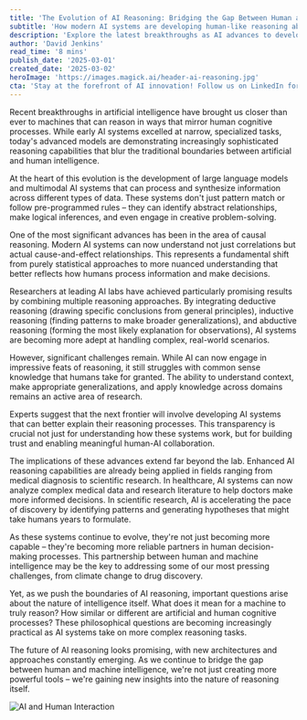 ```yaml
---
title: 'The Evolution of AI Reasoning: Bridging the Gap Between Human and Machine Intelligence'
subtitle: 'How modern AI systems are developing human-like reasoning abilities'
description: 'Explore the latest breakthroughs as AI advances to develop human-like reasoning abilities, transforming fields from healthcare to scientific research, while raising philosophical questions about the nature of intelligence itself.'
author: 'David Jenkins'
read_time: '8 mins'
publish_date: '2025-03-01'
created_date: '2025-03-02'
heroImage: 'https://images.magick.ai/header-ai-reasoning.jpg'
cta: 'Stay at the forefront of AI innovation! Follow us on LinkedIn for daily updates on breakthrough developments in artificial intelligence and expert insights into the future of human-machine collaboration.'
---
```


Recent breakthroughs in artificial intelligence have brought us closer than ever to machines that can reason in ways that mirror human cognitive processes. While early AI systems excelled at narrow, specialized tasks, today's advanced models are demonstrating increasingly sophisticated reasoning capabilities that blur the traditional boundaries between artificial and human intelligence.

At the heart of this evolution is the development of large language models and multimodal AI systems that can process and synthesize information across different types of data. These systems don't just pattern match or follow pre-programmed rules – they can identify abstract relationships, make logical inferences, and even engage in creative problem-solving.

One of the most significant advances has been in the area of causal reasoning. Modern AI systems can now understand not just correlations but actual cause-and-effect relationships. This represents a fundamental shift from purely statistical approaches to more nuanced understanding that better reflects how humans process information and make decisions.

Researchers at leading AI labs have achieved particularly promising results by combining multiple reasoning approaches. By integrating deductive reasoning (drawing specific conclusions from general principles), inductive reasoning (finding patterns to make broader generalizations), and abductive reasoning (forming the most likely explanation for observations), AI systems are becoming more adept at handling complex, real-world scenarios.

However, significant challenges remain. While AI can now engage in impressive feats of reasoning, it still struggles with common sense knowledge that humans take for granted. The ability to understand context, make appropriate generalizations, and apply knowledge across domains remains an active area of research.

Experts suggest that the next frontier will involve developing AI systems that can better explain their reasoning processes. This transparency is crucial not just for understanding how these systems work, but for building trust and enabling meaningful human-AI collaboration.

The implications of these advances extend far beyond the lab. Enhanced AI reasoning capabilities are already being applied in fields ranging from medical diagnosis to scientific research. In healthcare, AI systems can now analyze complex medical data and research literature to help doctors make more informed decisions. In scientific research, AI is accelerating the pace of discovery by identifying patterns and generating hypotheses that might take humans years to formulate.

As these systems continue to evolve, they're not just becoming more capable – they're becoming more reliable partners in human decision-making processes. This partnership between human and machine intelligence may be the key to addressing some of our most pressing challenges, from climate change to drug discovery.

Yet, as we push the boundaries of AI reasoning, important questions arise about the nature of intelligence itself. What does it mean for a machine to truly reason? How similar or different are artificial and human cognitive processes? These philosophical questions are becoming increasingly practical as AI systems take on more complex reasoning tasks.

The future of AI reasoning looks promising, with new architectures and approaches constantly emerging. As we continue to bridge the gap between human and machine intelligence, we're not just creating more powerful tools – we're gaining new insights into the nature of reasoning itself.

![AI and Human Interaction](https://i.magick.ai/PIXE/1738406182100_magick_img.webp)